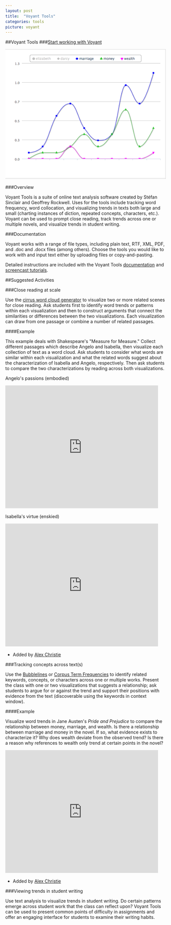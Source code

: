 ```yaml
---
layout: post
title:  "Voyant Tools"
categories: tools
picture: voyant
---
```


##Voyant Tools <span class="arrowh2"></span>
###[Start working with Voyant](http://docs.voyant-tools.org/tools/) <span class="arrowh3"></span>

![](../assets/chart.png)

###Overview <span class="arrowh3"></span>

Voyant Tools is a suite of online text analysis software created by Stéfan Sinclair and Geoffrey Rockwell. Uses for the tools include tracking word frequency, word collocation, and visualizing trends in texts both large and small (charting instances of diction, repeated concepts, characters, etc.). Voyant can be used to prompt close reading, track trends across one or multiple novels, and visualize trends in student writing.

###Documentation <span class="arrowh3"></span>

Voyant works with a range of file types, including plain text, RTF, XML, PDF, and .doc and .docx files (among others). Choose the tools you would like to work with and input text either by uploading files or copy-and-pasting.

Detailed instructions are included with the Voyant Tools [documentation](http://docs.voyant-tools.org/start/) and [screencast tutorials](http://docs.voyant-tools.org/videos/).

##Suggested Activities <span class="arrowh2"></span>

###Close reading at scale <span class="arrowh3"></span>

Use the [cirrus word cloud generator](http://voyeurtools.org/tool/Cirrus/) to visualize two or more related scenes for close reading. Ask students first to identify word trends or patterns within each visualization and then to construct arguments that connect the similarities or differences between the two visualizations. Each visualization can draw from one passage or combine a number of related passages.

####Example <span class="arrowh4"></span>

This example deals with Shakespeare's "Measure for Measure." Collect different passages which describe Angelo and Isabella, then visualize each collection of text as a word cloud. Ask students to consider what words are similar within each visualization and what the related words suggest about the characterization of Isabella and Angelo, respectively. Then ask students to compare the two characterizations by reading across both visualizations.

Angelo's passions (embodied)

<object width="480" height="385"><param name="tool" value="http://voyeurtools.org/tool/Cirrus/?corpus=1364685340542.3762&query=&stopList=stop.en.taporware.txt&docIndex=0&docId=d1364616655627.77bf5027-f91d-74d6-8207-e4e2e405faf2"></param><param name="allowFullScreen" value="true"></param><param name="allowscriptaccess" value="always"></param><embed src="http://voyeurtools.org/tool/Cirrus/?corpus=1364685340542.3762&query=&stopList=stop.en.taporware.txt&docIndex=0&docId=d1364616655627.77bf5027-f91d-74d6-8207-e4e2e405faf2"  type="text/javascript" allowscriptaccess="always" allowfullscreen="true" width="480" height="385"></embed></object>

Isabella's virtue (enskied)

<object width="480" height="385"><param name="tool" value="http://voyeurtools.org/tool/Cirrus/?corpus=1364685445202.3499&query=&stopList=stop.en.taporware.txt&docIndex=0&docId=d1364616655627.b5aa006e-2d76-c2d2-25e3-3d93ec8c3e7d"></param><param name="allowFullScreen" value="true"></param><param name="allowscriptaccess" value="always"></param><embed src="http://voyeurtools.org/tool/Cirrus/?corpus=1364685445202.3499&query=&stopList=stop.en.taporware.txt&docIndex=0&docId=d1364616655627.b5aa006e-2d76-c2d2-25e3-3d93ec8c3e7d"  type="text/javascript" allowscriptaccess="always" allowfullscreen="true" width="480" height="385"></embed></object>

* Added by [Alex Christie](http://www.twitter.com/axchristie)

###Tracking concepts across text(s) <span class="arrowh3"></span>

Use the [Bubblelines](http://voyeurtools.org/tool/Bubblelines/) or [Corpus Term Frequencies](http://voyeurtools.org/tool/CorpusTypeFrequenciesGrid/) to identify related keywords, concepts, or characters across one or multiple works. Present the class with one or two visualizations that suggests a relationship; ask students to argue for or against the trend and support their positions with evidence from the text (discoverable using the keywords in context window).

####Example <span class="arrowh4"></span>

Visualize word trends in Jane Austen's *Pride and Prejudice* to compare the relationship between money, marriage, and wealth. Is there a relationship between marriage and money in the novel. If so, what evidence exists to characterize it? Why does wealth deviate from the observed trend? Is there a reason why references to wealth only trend at certain points in the novel?

<object width="480" height="385"><param name="tool" value="http://voyeurtools.org/tool/TypeFrequenciesChart/?corpus=1377376915395.6277&docIdType=d1377320760502.b850c41d-542e-ae60-fb0d-c7b5a83bef5e%3Amarriage&docIdType=d1377320760502.b850c41d-542e-ae60-fb0d-c7b5a83bef5e%3Amoney&docIdType=d1377320760502.b850c41d-542e-ae60-fb0d-c7b5a83bef5e%3Awealth&mode=document&limit=50"></param><param name="allowFullScreen" value="true"></param><param name="allowscriptaccess" value="always"></param><embed src="http://voyeurtools.org/tool/TypeFrequenciesChart/?corpus=1377376915395.6277&docIdType=d1377320760502.b850c41d-542e-ae60-fb0d-c7b5a83bef5e%3Amarriage&docIdType=d1377320760502.b850c41d-542e-ae60-fb0d-c7b5a83bef5e%3Amoney&docIdType=d1377320760502.b850c41d-542e-ae60-fb0d-c7b5a83bef5e%3Awealth&mode=document&limit=50" type="text/javascript" allowscriptaccess="always" allowfullscreen="true" width="480" height="385"></embed></object>

* Added by [Alex Christie](http://www.twitter.com/axchristie)

###Viewing trends in student writing <span class="arrowh3"></span>

Use text analysis to visualize trends in student writing. Do certain patterns emerge across student work that the class can reflect upon? Voyant Tools can be used to present common points of difficulty in assignments and offer an engaging interface for students to examine their writing habits.